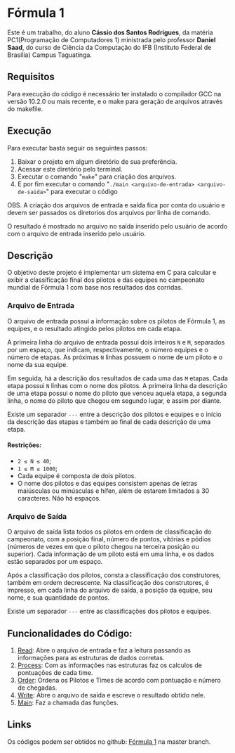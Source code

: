 # Fórmula 1
Este é um trabalho, do aluno **Cássio dos Santos Rodrigues**, da matéria PC1(Programação de Computadores 1) ministrada pelo professor **Daniel Saad**, do curso de Ciência da Computação do IFB (Instituto Federal de Brasília) Campus Taguatinga.

## Requisitos
Para execução do código é necessário ter instalado o compilador GCC na versão 10.2.0 ou mais recente, e o make para geração de arquivos através do makefile.

## Execução
Para executar basta seguir os seguintes passos:
1. Baixar o projeto em algum diretório de sua preferência.
2. Acessar este diretório pelo terminal.
3. Executar o comando "`make`" para criação dos arquivos.
4. E por fim executar o comando "`./main <arquivo-de-entrada> <arquivo-de-saida>`" para executar o código

OBS. A criação dos arquivos de entrada e saída fica por conta do usuário e devem ser passados os diretorios dos arquivos por linha de comando.

O resultado é mostrado no arquivo no saída inserído pelo usuário de acordo com o arquivo de entrada inserído pelo usuário.

## Descrição
O objetivo deste projeto é implementar um sistema em C para calcular e exibir a classificação final dos pilotos e das equipes no campeonato mundial de Fórmula 1 com base nos resultados das corridas.

### Arquivo de Entrada
O arquivo de entrada possui a informação sobre os pilotos de Fórmula 1, as equipes, e o resultado atingido pelos pilotos em cada etapa.

A primeira linha do arquivo de entrada possui dois inteiros `N` e `M`, separados por um espaço, que indicam, respectivamente, o número equipes e o número de etapas. As próximas `N` linhas possuem o nome de um piloto e o nome da sua equipe.

Em seguida, há a descrição dos resultados de cada uma das `M` etapas. Cada etapa possui `N` linhas com o nome dos pilotos. A primeira linha da descrição de uma etapa possui o nome do piloto que venceu aquela etapa, a segunda linha, o nome do piloto que chegou em segundo lugar, e assim por diante.

Existe um separador `---` entre a descrição dos pilotos e equipes e o início da descrição das etapas e também ao final de cada descrição de uma etapa.

#### Restrições:
- `2 ≤ N ≤ 40`;
- `1 ≤ M ≤ 1000`;
- Cada equipe é composta de dois pilotos.
- O nome dos pilotos e das equipes consistem apenas de letras maiúsculas ou minúsculas e hífen, além de estarem limitados a 30 caracteres. Não há espaços.

### Arquivo de Saída

O arquivo de saída lista todos os pilotos em ordem de classificação do campeonato, com a posição final, número de pontos, vitórias e pódios (números de vezes em que o piloto chegou na terceira posição ou superior). Cada informação de um piloto está em uma linha, e os dados estão separados por um espaço.

Após a classificação dos pilotos, consta a classificação dos construtores, também em ordem decrescente. Na classificação dos construtores, é impresso, em cada linha do arquivo de saída, a posição da equipe, seu nome, e sua quantidade de pontos.

Existe um separador `---` entre as classificações dos pilotos e equipes.

## Funcionalidades do Código:
1. [Read](./read.c): Abre o arquivo de entrada e faz a leitura passando as informações para as estruturas de dados corretas.
2. [Process](./process.c): Com as informações nas estruturas faz os calculos de pontuações de cada time.
3. [Order](./order.c): Ordena os Pilotos e Times de acordo com pontuação e número de chegadas.
4. [Write](./write.c): Abre o arquivo de saída e escreve o resultado obtido nele.
5. [Main](./main.c): Faz a chamada das funções.

## Links

Os códigos podem ser obtidos no github: [Fórmula 1](https://github.com/qualquercois1/Formula_1/tree/master) na master branch.
